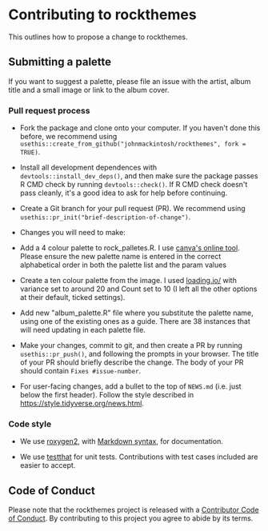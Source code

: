 # Contributing to rockthemes

This outlines how to propose a change to rockthemes. 


## Submitting a palette

If you want to suggest a palette, please file an issue with the artist, album title and a small image or link to the album cover. 


### Pull request process

*   Fork the package and clone onto your computer. If you haven't done this before, we recommend using `usethis::create_from_github("johnmackintosh/rockthemes", fork = TRUE)`.

*   Install all development dependences with `devtools::install_dev_deps()`, and then make sure the package passes R CMD check by running `devtools::check()`. 
    If R CMD check doesn't pass cleanly, it's a good idea to ask for help before continuing. 
*   Create a Git branch for your pull request (PR). We recommend using `usethis::pr_init("brief-description-of-change")`.


* Changes you will need to make: 
 - Add a 4 colour palette to rock_palletes.R. I use [canva's online tool](https://www.canva.com/colors/color-palette-generator/). Please ensure the new palette name is entered in the correct alphabetical order in both the palette list and the param values  
 
 - Create a ten colour palette from the image. I used [loading.io/](https://loading.io/color/random/) with variance set  to around 20 and Count set to 10 (I left all the other options at their default, ticked settings). 
 
 - Add new "album_palette.R" file where you substitute the palette name, using one of the existing ones as a guide. There are 38 instances that will need updating in each palette file.  
 

*   Make your changes, commit to git, and then create a PR by running `usethis::pr_push()`, and following the prompts in your browser.
    The title of your PR should briefly describe the change.
    The body of your PR should contain `Fixes #issue-number`.

*  For user-facing changes, add a bullet to the top of `NEWS.md` (i.e. just below the first header). Follow the style described in <https://style.tidyverse.org/news.html>.

### Code style


*  We use [roxygen2](https://cran.r-project.org/package=roxygen2), with [Markdown syntax](https://cran.r-project.org/web/packages/roxygen2/vignettes/rd-formatting.html), for documentation.  

*  We use [testthat](https://cran.r-project.org/package=testthat) for unit tests. 
   Contributions with test cases included are easier to accept.  

## Code of Conduct

Please note that the rockthemes project is released with a
[Contributor Code of Conduct](CODE_OF_CONDUCT.md). By contributing to this
project you agree to abide by its terms.
